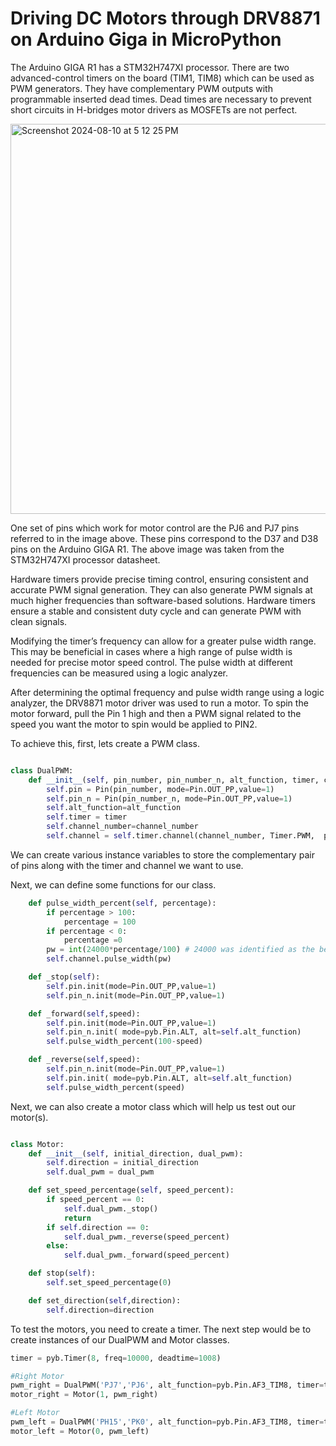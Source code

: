 # Driving DC Motors through DRV8871 on Arduino Giga in MicroPython

The Arduino GIGA R1 has a STM32H747XI processor. There are two advanced-control timers on the board (TIM1, TIM8) which can be used as PWM generators. They have complementary PWM outputs with programmable inserted dead times. Dead times are necessary to prevent short circuits in H-bridges motor drivers as MOSFETs are not perfect.

<img width="624" alt="Screenshot 2024-08-10 at 5 12 25 PM" src="https://github.com/user-attachments/assets/943e7c7c-85a5-4d72-8c99-a0edfaee6e4a">

One set of pins which work for motor control are the PJ6 and PJ7 pins referred to in the image above. These pins correspond to the D37 and D38 pins on the Arduino GIGA R1. The above image was taken from the STM32H747XI processor datasheet.

Hardware timers provide precise timing control, ensuring consistent and accurate PWM signal generation. They can also generate PWM signals at much higher frequencies than software-based solutions. Hardware timers ensure a stable and consistent duty cycle and can generate PWM with clean signals. 

Modifying the timer’s frequency can allow for a greater pulse width range. This may be beneficial in cases where a high range of pulse width is needed for precise motor speed control. The pulse width at different frequencies can be measured using a logic analyzer.

After determining the optimal frequency and pulse width range using a logic analyzer, the DRV8871 motor driver was used to run a motor. To spin the motor forward, pull the Pin 1 high and then a PWM signal related to the speed you want the motor to spin would be applied to PIN2. 

To achieve this, first, lets create a PWM class.

```python

class DualPWM:
    def __init__(self, pin_number, pin_number_n, alt_function, timer, channel_number):
        self.pin = Pin(pin_number, mode=Pin.OUT_PP,value=1)
        self.pin_n = Pin(pin_number_n, mode=Pin.OUT_PP,value=1)
        self.alt_function=alt_function
        self.timer = timer
        self.channel_number=channel_number
        self.channel = self.timer.channel(channel_number, Timer.PWM,  pulse_width_percent=0)

```
We can create various instance variables to store the complementary pair of pins along with the timer and channel we want to use.

Next, we can define some functions for our class. 

```python      
    def pulse_width_percent(self, percentage):
        if percentage > 100:
            percentage = 100
        if percentage < 0:
            percentage =0
        pw = int(24000*percentage/100) # 24000 was identified as the best PWM width max value for my purpose.
        self.channel.pulse_width(pw) 

    def _stop(self):
        self.pin.init(mode=Pin.OUT_PP,value=1)
        self.pin_n.init(mode=Pin.OUT_PP,value=1)

    def _forward(self,speed):
        self.pin.init(mode=Pin.OUT_PP,value=1)
        self.pin_n.init( mode=pyb.Pin.ALT, alt=self.alt_function)
        self.pulse_width_percent(100-speed)

    def _reverse(self,speed):
        self.pin_n.init(mode=Pin.OUT_PP,value=1)
        self.pin.init( mode=pyb.Pin.ALT, alt=self.alt_function)
        self.pulse_width_percent(speed)
```
Next, we can also create a motor class which will help us test out our motor(s).

```python

class Motor:
    def __init__(self, initial_direction, dual_pwm):
        self.direction = initial_direction
        self.dual_pwm = dual_pwm

    def set_speed_percentage(self, speed_percent):
        if speed_percent == 0:
            self.dual_pwm._stop()
            return
        if self.direction == 0:
            self.dual_pwm._reverse(speed_percent)
        else:
            self.dual_pwm._forward(speed_percent)

    def stop(self):
        self.set_speed_percentage(0)

    def set_direction(self,direction):
        self.direction=direction

```
To test the motors, you need to create a timer. The next step would be to create instances of our DualPWM and Motor classes. 

```python
timer = pyb.Timer(8, freq=10000, deadtime=1008)

#Right Motor
pwm_right = DualPWM('PJ7','PJ6', alt_function=pyb.Pin.AF3_TIM8, timer=timer, channel_number=2)
motor_right = Motor(1, pwm_right)

#Left Motor
pwm_left = DualPWM('PH15','PK0', alt_function=pyb.Pin.AF3_TIM8, timer=timer, channel_number=3)
motor_left = Motor(0, pwm_left)
```
